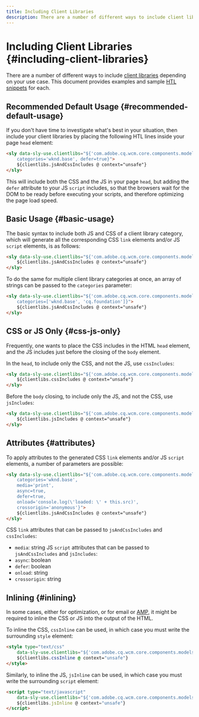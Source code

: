 ```yaml
---
title: Including Client Libraries
description: There are a number of different ways to include client libraries depending on your use case.
---
```


# Including Client Libraries {#including-client-libraries}

There are a number of different ways to include [client libraries](/help/developing/archetype/uifrontend.md#clientlibs) depending on your use case. This document provides examples and sample [HTL snippets](https://docs.adobe.com/content/help/en/experience-manager-htl/using/overview.html) for each.

## Recommended Default Usage {#recommended-default-usage}

If you don't have time to investigate what's best in your situation, then include your client libraries by placing the following HTL lines inside your page `head` element:

```html
<sly data-sly-use.clientlibs="${'com.adobe.cq.wcm.core.components.models.ClientLibraries' @
    categories='wknd.base', defer=true}">
    ${clientlibs.jsAndCssIncludes @ context="unsafe"}
</sly>
```

This will include both the CSS and the JS in your page `head`, but adding the `defer` attribute to your JS `script` includes, so that the browsers wait for the DOM to be ready before executing your scripts, and therefore optimizing the page load speed.

## Basic Usage {#basic-usage}

The basic syntax to include both JS and CSS of a client library category, which will generate all the corresponding CSS `link` elements and/or JS `script` elements, is as follows:

```html
<sly data-sly-use.clientlibs="${'com.adobe.cq.wcm.core.components.models.ClientLibraries' @ categories='wknd.base'}">
    ${clientlibs.jsAndCssIncludes @ context="unsafe"}
</sly>
```

To do the same for multiple client library categories at once, an array of strings can be passed to the `categories` parameter:

```html
<sly data-sly-use.clientlibs="${'com.adobe.cq.wcm.core.components.models.ClientLibraries' @
    categories=['wknd.base', 'cq.foundation']}">
    ${clientlibs.jsAndCssIncludes @ context="unsafe"}
</sly>
```

## CSS or JS Only {#css-js-only}

Frequently, one wants to place the CSS includes in the HTML `head` element, and the JS includes just before the closing of the `body` element.

In the `head`, to include only the CSS, and not the JS, use `cssIncludes`:

```html
<sly data-sly-use.clientlibs="${'com.adobe.cq.wcm.core.components.models.ClientLibraries' @ categories='wknd.base'}">
    ${clientlibs.cssIncludes @ context="unsafe"}
</sly>
```

Before the `body` closing, to include only the JS, and not the CSS, use `jsIncludes`:

```html
<sly data-sly-use.clientlibs="${'com.adobe.cq.wcm.core.components.models.ClientLibraries' @ categories='wknd.base'}">
    ${clientlibs.jsIncludes @ context="unsafe"}
</sly>
```

## Attributes {#attributes}

To apply attributes to the generated CSS `link` elements and/or JS `script` elements, a number of parameters are possible:

```html
<sly data-sly-use.clientlibs="${'com.adobe.cq.wcm.core.components.models.ClientLibraries' @
    categories='wknd.base',
    media='print',
    async=true,
    defer=true,
    onload='console.log(\'loaded: \' + this.src)',
    crossorigin='anonymous'}">
    ${clientlibs.jsAndCssIncludes @ context="unsafe"}
</sly>
```

CSS `link` attributes that can be passed to `jsAndCssIncludes` and `cssIncludes`:

* `media`: string JS `script` attributes that can be passed to `jsAndCssIncludes` and `jsIncludes`:
* `async`: boolean
* `defer`: boolean
* `onload`: string
* `crossorigin`: string

## Inlining {#inlining}

In some cases, either for optimization, or for email or [AMP,](amp.md) it might be required to inline the CSS or JS into the output of the HTML.

To inline the CSS, `cssInline` can be used, in which case you must write the surrounding `style` element:

```html
<style type="text/css"
    data-sly-use.clientlibs="${'com.adobe.cq.wcm.core.components.models.ClientLibraries' @ categories='wknd.base'}">
    ${clientlibs.cssInline @ context="unsafe"}
</style>
```

Similarly, to inline the JS, `jsInline` can be used, in which case you must write the surrounding `script` element:

```html
<script type="text/javascript"
    data-sly-use.clientlibs="${'com.adobe.cq.wcm.core.components.models.ClientLibraries' @ categories='wknd.base'}">
    ${clientlibs.jsInline @ context="unsafe"}
</script>
```
